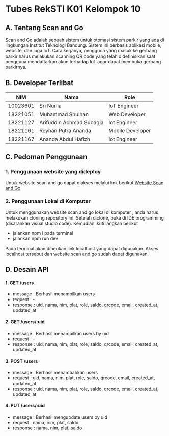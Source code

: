 # **Tubes RekSTI K01 Kelompok 10**

## **A. Tentang Scan and Go**

Scan and Go adalah sebuah sistem untuk otomasi sistem parkir yang ada di lingkungan Institut Teknologi Bandung. Sistem ini berbasis aplikasi mobile, website, dan juga IoT. Cara kerjanya, pengguna yang masuk ke gerbang parkir harus melakukan scanning QR code yang telah didefinisikan saat pengguna mendaftarkan akun terhadap IoT agar dapat membuka gerbang parkirnya.

## **B. Developer Terlibat**

| NIM      | Nama                     | Role             |
| -------- | ------------------------ | ---------------- |
| 10023601 | Sri Nurlia               | IoT Engineer     |
| 18221051 | Muhammad Shulhan         | Web Developer    |
| 18221127 | Arifuddin Achmad Subagja | Iot Engineer     |
| 18221161 | Reyhan Putra Ananda      | Mobile Developer |
| 18221167 | Ananda Abdul Hafizh      | Iot Engineer     |

## **C. Pedoman Penggunaan**

### **1. Penggunaan website yang dideploy**

Untuk website scan and go dapat diakses melalui link berikut
[Website Scan and Go](https://reksti-scan-and-go.vercel.app/)

### **2. Penggunaan Lokal di Komputer**

Untuk menggunakan website scan and go lokal di komputer
, anda harus melakukan cloning repository ini. Setelah diclone, buka di IDE programming (disarankan visual studio code). Kemudian ikuti langkah berikut

- jalankan npm i pada terminal
- jalankan npm run dev

Pada terminal akan diberikan link localhost yang dapat digunakan. Akses localhost tersebut dan website scan and go sudah dapat digunakan.

## **D. Desain API**
#### **1. GET /users**
  - message  : Berhasil menampilkan users
  - request  : -
  - response : uid, nama, nim, plat, role, saldo, qrcode, email, created_at, updated_at
#### **2. GET /users/:uid**
  - message  : Berhasil menampilkan users by uid
  - request  : -
  - response : uid, nama, nim, plat, role, saldo, qrcode, email, created_at, updated_at
#### **3. POST /users**
  - message  : Berhasil menambahkan users
  - request  : uid, nama, nim, plat, role, saldo, qrcode, email, created_at, updated_at
  - response : uid, nama, nim, plat, role, saldo, qrcode, email, created_at, updated_at
#### **4. PUT /users/:uid**
  - message  : Berhasil mengupdate users by uid
  - request  : nama, nim, plat, saldo
  - response : nama, nim, plat, saldo
